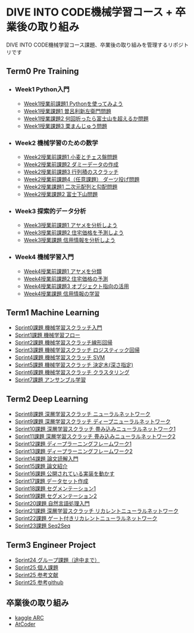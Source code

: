 # DIVE INTO CODE機械学習コース + 卒業後の取り組み

DIVE INTO CODE機械学習コース課題、卒業後の取り組みを管理するリポジトリです


## Term0 Pre Training

- ### Week1 Python入門
  - [Week1授業前課題1 Pythonを使ってみよう](https://github.com/shibata0827/diveintocode-ml/blob/master/week1/week1-work1.ipynb)
  - [Week1授業課題1 曽呂利新左衛門問題](https://github.com/shibata0827/diveintocode-ml/blob/master/week1/week1-classwork1.ipynb)
  - [Week1授業課題2 何回折ったら富士山を超えるか問題](https://github.com/shibata0827/diveintocode-ml/blob/master/week1/week1-classwork2.ipynb)
  - [Week1授業課題3 栗まんじゅう問題](https://github.com/shibata0827/diveintocode-ml/blob/master/week1/week1-classwork3.ipynb)
- ### Week2 機械学習のための数学
  - [Week2授業前課題1 小麦とチェス盤問題](https://github.com/shibata0827/diveintocode-ml/blob/master/week2/week2-work1.ipynb)
  - [Week2授業前課題2 ダミーデータの作成](https://github.com/shibata0827/diveintocode-ml/blob/master/week2/week2-work2.ipynb)
  - [Week2授業前課題3 行列積のスクラッチ](https://github.com/shibata0827/diveintocode-ml/blob/master/week2/week2-work3.ipynb)
  - [Week2授業前課題4（任意課題） ダーツ投げ問題](https://github.com/shibata0827/diveintocode-ml/blob/master/week2/week2-work4.ipynb)
  - [Week2授業課題1 二次元配列と勾配問題](https://github.com/shibata0827/diveintocode-ml/blob/master/week2/week2-classwork1.ipynb)
  - [Week2授業課題2 富士下山問題](https://github.com/shibata0827/diveintocode-ml/blob/master/week2/week2-classwork2.ipynb)
- ### Week3 探索的データ分析
  - [Week3授業前課題1 アヤメを分析しよう](https://github.com/shibata0827/diveintocode-ml/blob/master/week3/week3-work1.ipynb)
  - [Week3授業前課題2 住宅価格を予測しよう](https://github.com/shibata0827/diveintocode-ml/blob/master/week3/week3-work2.ipynb)
  - [Week3授業課題 信用情報を分析しよう](https://github.com/shibata0827/diveintocode-ml/blob/master/week3/week3-classwork1.ipynb)
- ### Week4 機械学習入門
  - [Week4授業前課題1 アヤメを分類](https://github.com/shibata0827/diveintocode-ml/blob/master/week4/week4-work1.ipynb)
  - [Week4授業前課題2 住宅価格の予測](https://github.com/shibata0827/diveintocode-ml/blob/master/week4/week4-work2.ipynb)
  - [Week4授業前課題3 オブジェクト指向の活用](https://github.com/shibata0827/diveintocode-ml/blob/master/week4/week4-work3.ipynb)
  - [Week4授業課題 信用情報の学習](https://github.com/shibata0827/diveintocode-ml/blob/master/week4/week4-classwork1.ipynb)

## Term1 Machine Learning
- [Sprint0課題 機械学習スクラッチ入門](https://github.com/shibata0827/diveintocode-ml/blob/master/term1/sprint0/sprint0-work1.ipynb)
- [Sprint1課題 機械学習フロー](https://github.com/shibata0827/diveintocode-ml/blob/master/term1/sprint1/sprint1-work1.ipynb)
- [Sprint2課題 機械学習スクラッチ線形回帰](https://github.com/shibata0827/diveintocode-ml/blob/master/term1/sprint2/sprint2-work1.ipynb)
- [Sprint3課題 機械学習スクラッチ ロジスティック回帰](https://github.com/shibata0827/diveintocode-ml/blob/master/term1/sprint3/sprint3-work1.ipynb)
- [Sprint4課題 機械学習スクラッチ SVM](https://github.com/shibata0827/diveintocode-ml/blob/master/term1/sprint4/sprint4-work1.ipynb)
- [Sprint5課題 機械学習スクラッチ 決定木(深さ指定)](https://github.com/shibata0827/diveintocode-ml/blob/master/term1/sprint5/sprint5-work1.ipynb)
- [Sprint6課題 機械学習スクラッチ クラスタリング](https://github.com/shibata0827/diveintocode-ml/blob/master/term1/sprint6/sprint6-work1.ipynb)
- [Sprint7課題 アンサンブル学習](https://github.com/shibata0827/diveintocode-ml/blob/master/term1/sprint7/sprint7-work1.ipynb)

## Term2 Deep Learning
- [Sprint8課題 深層学習スクラッチ ニューラルネットワーク](https://github.com/shibata0827/diveintocode-ml/blob/master/term2/sprint8/sprint8-work1.ipynb)
- [Sprint9課題 深層学習スクラッチ ディープニューラルネットワーク](https://github.com/shibata0827/diveintocode-ml/blob/master/term2/sprint9/sprint9-work1.ipynb)
- [Sprint10課題 深層学習スクラッチ 畳み込みニューラルネットワーク1](https://github.com/shibata0827/diveintocode-ml/blob/master/term2/sprint10/sprint10-work1.ipynb)
- [Sprint11課題 深層学習スクラッチ 畳み込みニューラルネットワーク2](https://github.com/shibata0827/diveintocode-ml/blob/master/term2/sprint11/sprint11-work1.ipynb)
- [Sprint12課題 ディープラーニングフレームワーク1](https://github.com/shibata0827/diveintocode-ml/blob/master/term2/sprint12/sprint12-work1.ipynb)
- [Sprint13課題 ディープラーニングフレームワーク2](https://github.com/shibata0827/diveintocode-ml/blob/master/term2/sprint13/sprint13-work1.ipynb)
- [Sprint14課題 論文読解入門](https://github.com/shibata0827/diveintocode-ml/blob/master/term2/sprint14/sprint14-work1.ipynb)
- [Sprint15課題 論文紹介](https://www.slideshare.net/ssuserac4d0c/3-d-object-recognition-230653065)
- [Sprint16課題 公開されている実装を動かす](https://github.com/shibata0827/diveintocode-ml/blob/master/term2/sprint16/sprint16-work1.ipynb)
- [Sprint17課題 データセット作成](https://github.com/shibata0827/diveintocode-ml/blob/master/term2/sprint17/sprint17-work1.ipynb)
- [Sprint18課題 セグメンテーション1](https://github.com/shibata0827/diveintocode-ml/blob/master/term2/sprint18/sprint18-work.ipynb)
- [Sprint19課題 セグメンテーション2](https://github.com/shibata0827/diveintocode-ml/blob/master/term2/sprint19/sprint19-work.ipynb)
- [Sprint20課題 自然言語処理入門](https://github.com/shibata0827/diveintocode-ml/blob/master/term2/sprint20/sprint20-work1.ipynb)
- [Sprint21課題 深層学習スクラッチ リカレントニューラルネットワーク](https://github.com/shibata0827/diveintocode-ml/blob/master/term2/sprint21/sprint21-work1.ipynb)
- [Sprint22課題 ゲート付きリカレントニューラルネットワーク](https://github.com/shibata0827/diveintocode-ml/blob/master/term2/sprint22/sprint22-work1.ipynb)
- [Sprint23課題 Seq2Seq](https://github.com/shibata0827/diveintocode-ml/blob/master/term2/sprint23/sprint23-work1.ipynb)


## Term3 Engineer Project
- [Sprint24 グループ課題（途中まで）](https://github.com/shibata0827/diveintocode-ml/tree/master/team_project)
- [Sprint25 個人課題](https://github.com/shibata0827/diveintocode-ml/tree/master/personal_project)
- [Sprint25 参考文献](https://arxiv.org/abs/2004.07629)
- [Sprint25 参考github](https://github.com/giannislelekas/topdown)

## 卒業後の取り組み
- [kaggle ARC](https://github.com/shibata0827/diveintocode-ml/tree/master/kaggle/Abstraction%20and%20Reasoning%20Challenge)
- [AtCoder](https://github.com/shibata0827/diveintocode-ml/tree/master/atcoder)

